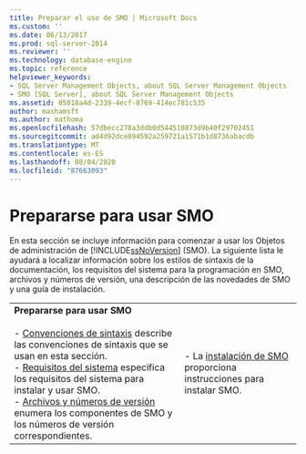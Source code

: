 ```yaml
---
title: Preparar el uso de SMO | Microsoft Docs
ms.custom: ''
ms.date: 06/13/2017
ms.prod: sql-server-2014
ms.reviewer: ''
ms.technology: database-engine
ms.topic: reference
helpviewer_keywords:
- SQL Server Management Objects, about SQL Server Management Objects
- SMO [SQL Server], about SQL Server Management Objects
ms.assetid: 05018a4d-2339-4ecf-8769-414ec781c535
author: mashamsft
ms.author: mathoma
ms.openlocfilehash: 57dbecc278a3ddb0d544510873d9b40f29702451
ms.sourcegitcommit: ad4d92dce894592a259721a1571b1d8736abacdb
ms.translationtype: MT
ms.contentlocale: es-ES
ms.lasthandoff: 08/04/2020
ms.locfileid: "87663093"
---
```

# <a name="preparing-to-use-smo"></a>Prepararse para usar SMO
  En esta sección se incluye información para comenzar a usar los Objetos de administración de [!INCLUDE[ssNoVersion](../../includes/ssnoversion-md.md)] (SMO). La siguiente lista le ayudará a localizar información sobre los estilos de sintaxis de la documentación, los requisitos del sistema para la programación en SMO, archivos y números de versión, una descripción de las novedades de SMO y una guía de instalación.  
  
|||  
|-|-|  
|**Prepararse para usar SMO**<br /><br /> -   [Convenciones de sintaxis](../../relational-databases/server-management-objects-smo/smo-syntax-conventions.md) describe las convenciones de sintaxis que se usan en esta sección.<br />-   [Requisitos del sistema](../../../2014/database-engine/dev-guide/system-requirements.md) especifica los requisitos del sistema para instalar y usar SMO.<br />-   [Archivos y números de versión](../../relational-databases/server-management-objects-smo/files-and-version-numbers.md) enumera los componentes de SMO y los números de versión correspondientes.|-   La [instalación de SMO](../../relational-databases/server-management-objects-smo/installing-smo.md) proporciona instrucciones para instalar SMO.|  
  
  
